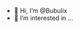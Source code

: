 - 👋 Hi, I’m @Bubulix
- 👀 I’m interested in ...


<!---
Bubulix/Bubulix is a ✨ special ✨ repository because its `README.md` (this file) appears on your GitHub profile.
You can click the Preview link to take a look at your changes.
--->
